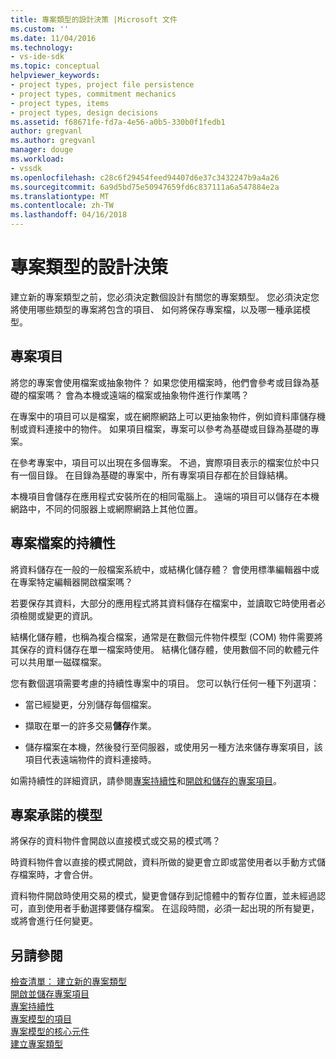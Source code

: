 ```yaml
---
title: 專案類型的設計決策 |Microsoft 文件
ms.custom: ''
ms.date: 11/04/2016
ms.technology:
- vs-ide-sdk
ms.topic: conceptual
helpviewer_keywords:
- project types, project file persistence
- project types, commitment mechanics
- project types, items
- project types, design decisions
ms.assetid: f68671fe-fd7a-4e56-a0b5-330b0f1fedb1
author: gregvanl
ms.author: gregvanl
manager: douge
ms.workload:
- vssdk
ms.openlocfilehash: c28c6f29454feed94407d6e37c3432247b9a4a26
ms.sourcegitcommit: 6a9d5bd75e50947659fd6c837111a6a547884e2a
ms.translationtype: MT
ms.contentlocale: zh-TW
ms.lasthandoff: 04/16/2018
---
```

# <a name="project-type-design-decisions"></a>專案類型的設計決策
建立新的專案類型之前，您必須決定數個設計有關您的專案類型。 您必須決定您將使用哪些類型的專案將包含的項目、 如何將保存專案檔，以及哪一種承諾模型。  
  
## <a name="project-items"></a>專案項目  
 將您的專案會使用檔案或抽象物件？ 如果您使用檔案時，他們會參考或目錄為基礎的檔案嗎？ 會為本機或遠端的檔案或抽象物件進行作業嗎？  
  
 在專案中的項目可以是檔案，或在網際網路上可以更抽象物件，例如資料庫儲存機制或資料連接中的物件。 如果項目檔案，專案可以參考為基礎或目錄為基礎的專案。  
  
 在參考專案中，項目可以出現在多個專案。 不過，實際項目表示的檔案位於中只有一個目錄。 在目錄為基礎的專案中，所有專案項目存都在於目錄結構。  
  
 本機項目會儲存在應用程式安裝所在的相同電腦上。 遠端的項目可以儲存在本機網路中，不同的伺服器上或網際網路上其他位置。  
  
## <a name="project-file-persistence"></a>專案檔案的持續性  
 將資料儲存在一般的一般檔案系統中，或結構化儲存體？ 會使用標準編輯器中或在專案特定編輯器開啟檔案嗎？  
  
 若要保存其資料，大部分的應用程式將其資料儲存在檔案中，並讀取它時使用者必須檢閱或變更的資訊。  
  
 結構化儲存體，也稱為複合檔案，通常是在數個元件物件模型 (COM) 物件需要將其保存的資料儲存在單一檔案時使用。 結構化儲存體，使用數個不同的軟體元件可以共用單一磁碟檔案。  
  
 您有數個選項需要考慮的持續性專案中的項目。 您可以執行任何一種下列選項：  
  
-   當已經變更，分別儲存每個檔案。  
  
-   擷取在單一的許多交易**儲存**作業。  
  
-   儲存檔案在本機，然後發行至伺服器，或使用另一種方法來儲存專案項目，該項目代表遠端物件的資料連接時。  
  
 如需持續性的詳細資訊，請參閱[專案持續性](../../extensibility/internals/project-persistence.md)和[開啟和儲存的專案項目](../../extensibility/internals/opening-and-saving-project-items.md)。  
  
## <a name="project-commitment-model"></a>專案承諾的模型  
 將保存的資料物件會開啟以直接模式或交易的模式嗎？  
  
 時資料物件會以直接的模式開啟，資料所做的變更會立即或當使用者以手動方式儲存檔案時，才會合併。  
  
 資料物件開啟時使用交易的模式，變更會儲存到記憶體中的暫存位置，並未經過認可，直到使用者手動選擇要儲存檔案。 在這段時間，必須一起出現的所有變更，或將會進行任何變更。  
  
## <a name="see-also"></a>另請參閱  
 [檢查清單： 建立新的專案類型](../../extensibility/internals/checklist-creating-new-project-types.md)   
 [開啟並儲存專案項目](../../extensibility/internals/opening-and-saving-project-items.md)   
 [專案持續性](../../extensibility/internals/project-persistence.md)   
 [專案模型的項目](../../extensibility/internals/elements-of-a-project-model.md)   
 [專案模型的核心元件](../../extensibility/internals/project-model-core-components.md)   
 [建立專案類型](../../extensibility/internals/creating-project-types.md)